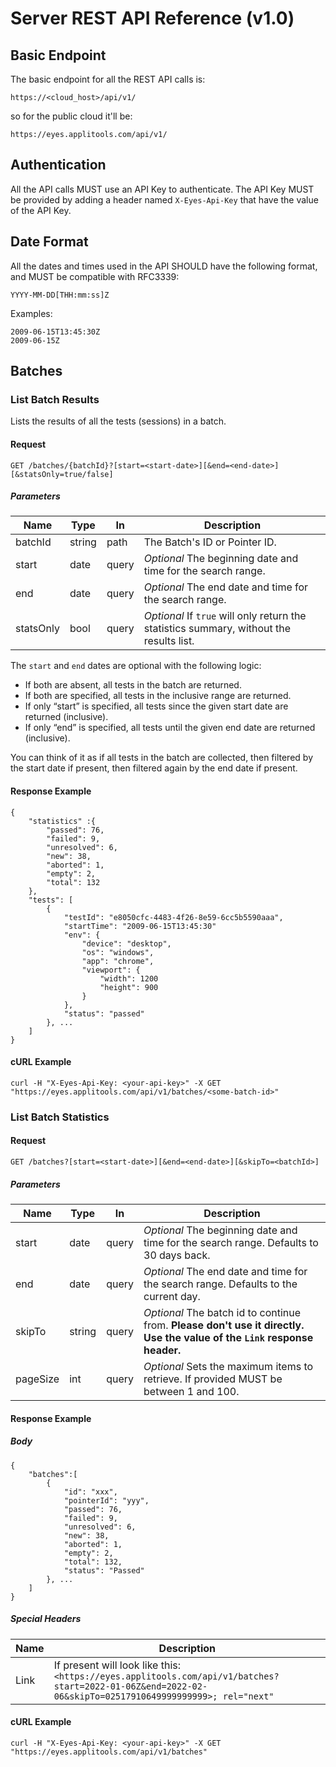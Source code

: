 # Server REST API Reference (v1.0)

## Basic Endpoint
The basic endpoint for all the REST API calls is:
```
https://<cloud_host>/api/v1/
```
so for the public cloud it'll be:

```
https://eyes.applitools.com/api/v1/
```

## Authentication
All the API calls MUST use an API Key to authenticate. The API Key MUST be provided by adding a header named `X-Eyes-Api-Key` that have the value of the API Key.

## Date Format
All the dates and times used in the API SHOULD have the following format, and MUST be compatible with RFC3339:

```
YYYY-MM-DD[THH:mm:ss]Z
```

Examples:

```
2009-06-15T13:45:30Z
2009-06-15Z
```

## Batches

### List Batch Results
Lists the results of all the tests (sessions) in a batch.

#### Request
```
GET /batches/{batchId}?[start=<start-date>][&end=<end-date>][&statsOnly=true/false]
```
##### Parameters

| Name      | Type   | In     | Description
| --------- | ------ | ------ | ------------------
| batchId   | string | path   | The Batch's ID or Pointer ID.
| start     | date   | query  | *Optional* The beginning date and time for the search range.
| end       | date   | query  | *Optional* The end date and time for the search range.
| statsOnly | bool   | query  | *Optional* If `true` will only return the statistics summary, without the results list.

The `start` and `end` dates are optional with the following logic:

* If both are absent, all tests in the batch are returned.
* If both are specified, all tests in the inclusive range are returned.
* If only “start” is specified, all tests since the given start date are returned (inclusive).
* If only “end” is specified, all tests until the given end date are returned (inclusive).

You can think of it as if all tests in the batch are collected, then filtered by the start date if present, then filtered again by the end date if present.

#### Response Example
```
{
    "statistics" :{
		"passed": 76,
		"failed": 9,
		"unresolved": 6,
		"new": 38,
		"aborted": 1,
		"empty": 2,
		"total": 132
    },
    "tests": [
		{
			"testId": "e8050cfc-4483-4f26-8e59-6cc5b5590aaa",
			"startTime": "2009-06-15T13:45:30"
			"env": {
				"device": "desktop",
				"os": "windows",
				"app": "chrome",
				"viewport": {
					"width": 1200
					"height": 900
				}
			},
			"status": "passed"
		}, ...
	]
}
```

#### cURL Example
```
curl -H "X-Eyes-Api-Key: <your-api-key>" -X GET "https://eyes.applitools.com/api/v1/batches/<some-batch-id>"
```

### List Batch Statistics

#### Request
```
GET /batches?[start=<start-date>][&end=<end-date>][&skipTo=<batchId>]
```
##### Parameters

| Name      | Type   | In     | Description
| --------- | ------ | ------ | ------------------
| start     | date   | query  | *Optional* The beginning date and time for the search range. Defaults to 30 days back.
| end       | date   | query  | *Optional* The end date and time for the search range. Defaults to the current day.
| skipTo    | string | query  | *Optional* The batch id to continue from. **Please don't use it directly. Use the value of the `Link` response header.**
| pageSize  | int    | query  | *Optional* Sets the maximum items to retrieve. If provided MUST be between 1 and 100. 

#### Response Example

##### Body
```
{
	"batches":[
		{
			"id": "xxx",
			"pointerId": "yyy",
			"passed": 76,
			"failed": 9,
			"unresolved": 6,
			"new": 38,
			"aborted": 1,
			"empty": 2,
			"total": 132,
			"status": "Passed"
		}, ...
	]
}
```

##### Special Headers
| Name | Description 
| ---- | ----------- 
| Link | If present will look like this: `<https://eyes.applitools.com/api/v1/batches?start=2022-01-06Z&end=2022-02-06&skipTo=02517910649999999999>; rel="next"`


#### cURL Example
```
curl -H "X-Eyes-Api-Key: <your-api-key>" -X GET "https://eyes.applitools.com/api/v1/batches"
```